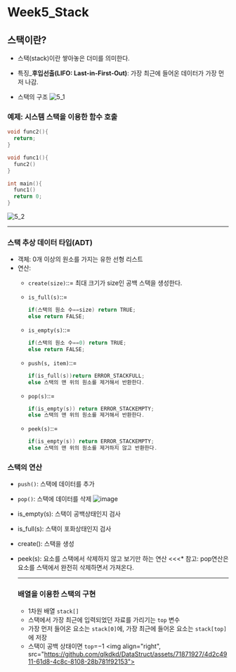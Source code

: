 # Week5_Stack

## 스택이란?
* 스택(stack)이란 쌓아놓은 더미를 의미한다.

* 특징_**후입선출(LIFO: Last-in-First-Out)**: 가장 최근에 들어온 데이터가 가장 먼저 나감.

* 스택의 구조
![5_1](https://github.com/qlkdkd/DataStruct/assets/71871927/ed86df2a-d794-4ab3-9776-2b228f47bf70)

### 예제: 시스템 스택을 이용한 함수 호출

```c
void func2(){
  return;
}

void func1(){
  func2()
}

int main(){
  func1()
  return 0;
}
```

![5_2](https://github.com/qlkdkd/DataStruct/assets/71871927/b7a78a71-77d9-4a04-821d-e72451cae4f1)

---

### 스택 추상 데이터 타입(ADT)
* 객체: 0개 이상의 원소를 가지는 유한 선형 리스트
* 연산:
  * `create(size)`::= 최대 크기가 size인 공백 스택을 생성한다.
    
  * `is_full(s)`::=
    ```c
    if(스택의 원소 수==size) return TRUE;
    else return FALSE;
    ```
  * `is_empty(s)`::=
    ```c
    if(스택의 원소 수==0) return TRUE;
    else return FALSE;
    ```
  * `push(s, item)`::=
    ```c
    if(is_full(s))return ERROR_STACKFULL;
    else 스택의 맨 위의 원소를 제거해서 반환한다.
    ```

  * `pop(s)`::=
    ```c
    if(is_empty(s)) return ERROR_STACKEMPTY;
    else 스택의 맨 위의 원소를 제거해서 반환한다.
    ```

  * `peek(s)`::=
    ```c
    if(is_empty(s)) return ERROR_STACKEMPTY;
    else 스택의 맨 위의 원소를 제거하지 않고 반환한다.
    ```

### 스택의 연산
* `push()`: 스택에 데이터를 추가
* `pop()`: 스택에 데이터를 삭제
  ![image](https://github.com/qlkdkd/DataStruct/assets/71871927/40964819-dad9-46f2-a905-fd75aa38d4e4)

* is_empty(s): 스택이 공백상태인지 검사
* is_full(s): 스택이 포화상태인지 검사
* create(): 스택을 생성
* peek(s): 요소를 스택에서 삭제하지 않고 보기만 하는 연산
  <<<* 참고: pop연산은 요소를 스택에서 완전히 삭제하면서 가져온다.

  ---

  ### 배열을 이용한 스택의 구현

  * 1차원 배열 `stack[]`
  * 스택에서 가장 최근에 입력되었던 자료를 가리기는 `top` 변수
  * 가장 먼저 들어온 요소는 `stack[0]`에, 가장 최근에 들어온 요소는 `stack[top]`에 저장
  * 스택이 공백 상태이면 `top`=$-1$
  <img align="right", src="https://github.com/qlkdkd/DataStruct/assets/71871927/4d2c4911-61d8-4c8c-8108-28b781f92153">

